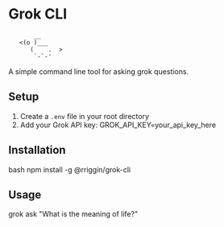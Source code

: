 # Grok CLI

```
       __
   <(o )___
      (    .  >
       `-`-'
```

A simple command line tool for asking grok questions. 

## Setup

1. Create a `.env` file in your root directory
2. Add your Grok API key: GROK_API_KEY=your_api_key_here

## Installation
bash
npm install -g @rriggin/grok-cli

## Usage

grok ask "What is the meaning of life?"


